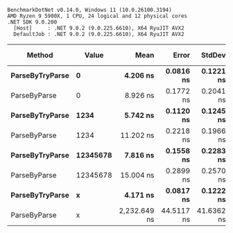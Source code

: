```
BenchmarkDotNet v0.14.0, Windows 11 (10.0.26100.3194)
AMD Ryzen 9 5900X, 1 CPU, 24 logical and 12 physical cores
.NET SDK 9.0.200
  [Host]     : .NET 9.0.2 (9.0.225.6610), X64 RyuJIT AVX2
  DefaultJob : .NET 9.0.2 (9.0.225.6610), X64 RyuJIT AVX2
```
| Method          | Value    | Mean         | Error      | StdDev     | Min          | Max          | P90          | Gen0   | Code Size | Allocated |
|---------------- |--------- |-------------:|-----------:|-----------:|-------------:|-------------:|-------------:|-------:|----------:|----------:|
| **ParseByTryParse** | **0**        |     **4.206 ns** |  **0.0816 ns** |  **0.1221 ns** |     **4.064 ns** |     **4.471 ns** |     **4.379 ns** |      **-** |     **356 B** |         **-** |
| ParseByParse    | 0        |     8.926 ns |  0.1772 ns |  0.2041 ns |     8.657 ns |     9.237 ns |     9.217 ns |      - |     582 B |         - |
| **ParseByTryParse** | **1234**     |     **5.742 ns** |  **0.1120 ns** |  **0.1245 ns** |     **5.540 ns** |     **6.035 ns** |     **5.880 ns** |      **-** |     **356 B** |         **-** |
| ParseByParse    | 1234     |    11.202 ns |  0.2218 ns |  0.1966 ns |    10.869 ns |    11.531 ns |    11.460 ns |      - |     582 B |         - |
| **ParseByTryParse** | **12345678** |     **7.816 ns** |  **0.1558 ns** |  **0.2283 ns** |     **7.462 ns** |     **8.196 ns** |     **8.124 ns** |      **-** |     **356 B** |         **-** |
| ParseByParse    | 12345678 |    15.004 ns |  0.2899 ns |  0.2570 ns |    14.525 ns |    15.217 ns |    15.209 ns |      - |     582 B |         - |
| **ParseByTryParse** | **x**        |     **4.171 ns** |  **0.0817 ns** |  **0.1222 ns** |     **4.040 ns** |     **4.441 ns** |     **4.324 ns** |      **-** |     **356 B** |         **-** |
| ParseByParse    | x        | 2,232.649 ns | 44.5117 ns | 41.6362 ns | 2,182.967 ns | 2,330.828 ns | 2,271.522 ns | 0.0273 |     582 B |     464 B |
